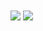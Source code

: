 <a>
  <img align="center" src="https://github-readme-stats.vercel.app/api?username=mehdirtal&show_icons=true&theme=dark_github" />
</a>
<a>
  <img align="center" src="https://github-readme-stats.vercel.app/api/top-langs/?username=mehdirtal&layout=compact&theme=dark_github" />
</a>

